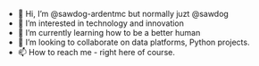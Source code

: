 - 👋 Hi, I’m @sawdog-ardentmc but normally juzt @sawdog
- 👀 I’m interested in technology and innovation
- 🌱 I’m currently learning how to be a better human
- 💞️ I’m looking to collaborate on data platforms, Python projects.
- 📫 How to reach me - right here of course.

<!---
sawdog-ardentmc/sawdog-ardentmc is a ✨ special ✨ repository because its `README.md` (this file) appears on your GitHub profile.
You can click the Preview link to take a look at your changes.
--->
